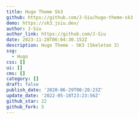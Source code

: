 ```yaml
---
title: Hugo Theme Sk3
github: https://github.com/J-Siu/hugo-theme-sk3
demo: https://sk3.jsiu.dev/
author: J-Siu
author_link: https://github.com/J-Siu
date: 2023-11-28T06:04:30.152Z
description: Hugo Theme - SK3 (Skeleton 3)
ssg:
  - Hugo
css: []
ui: []
cms: []
category: []
draft: false
publish_date: '2020-06-29T00:28:23Z'
update_date: '2022-05-18T23:23:56Z'
github_star: 22
github_fork: 5
---
```

